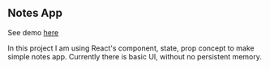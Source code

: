 ## Notes App
See demo [here](https://notes-app-delta-two.vercel.app/)

In this project I am using React's component, state, prop concept to make simple notes app. Currently there is basic UI, without no persistent memory.
